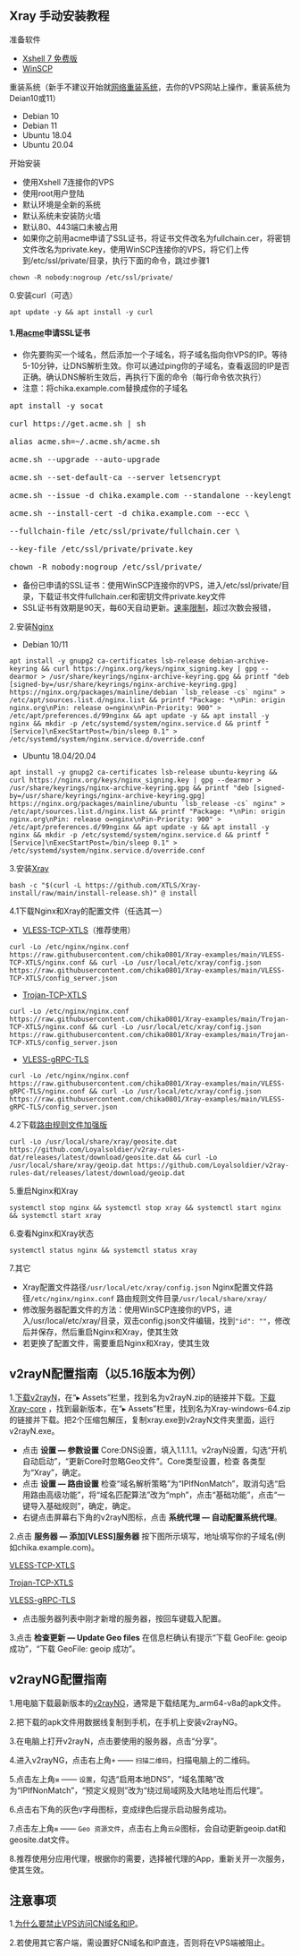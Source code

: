 ## Xray 手动安装教程

准备软件

- [Xshell 7 免费版](https://www.xshell.com/zh/free-for-home-school/)
- [WinSCP](https://winscp.net/eng/docs/lang:chs)

重装系统（新手不建议开始就[网络重装系统](https://github.com/bohanyang/debi)，去你的VPS网站上操作，重装系统为Deian10或11）

- Debian 10
- Debian 11
- Ubuntu 18.04
- Ubuntu 20.04

开始安装

- 使用Xshell 7连接你的VPS
- 使用root用户登陆
- 默认环境是全新的系统
- 默认系统未安装防火墙
- 默认80、443端口未被占用
- 如果你之前用acme申请了SSL证书，将证书文件改名为fullchain.cer，将密钥文件改名为private.key，使用WinSCP连接你的VPS，将它们上传到/etc/ssl/private/目录，执行下面的命令，跳过步骤1
```
chown -R nobody:nogroup /etc/ssl/private/
```

0.安装curl（可选）

```
apt update -y && apt install -y curl
```

#### 1.用[acme](https://github.com/acmesh-official/acme.sh)申请SSL证书

- 你先要购买一个域名，然后添加一个子域名，将子域名指向你VPS的IP。等待5-10分钟，让DNS解析生效。你可以通过ping你的子域名，查看返回的IP是否正确。确认DNS解析生效后，再执行下面的命令（每行命令依次执行）
- 注意：将chika.example.com替换成你的子域名

<pre>apt install -y socat

curl https://get.acme.sh | sh

alias acme.sh=~/.acme.sh/acme.sh

acme.sh --upgrade --auto-upgrade

acme.sh --set-default-ca --server letsencrypt

acme.sh --issue -d chika.example.com --standalone --keylength ec-256

acme.sh --install-cert -d chika.example.com --ecc \

--fullchain-file /etc/ssl/private/fullchain.cer \

--key-file /etc/ssl/private/private.key

chown -R nobody:nogroup /etc/ssl/private/</pre>

- 备份已申请的SSL证书：使用WinSCP连接你的VPS，进入/etc/ssl/private/目录，下载证书文件fullchain.cer和密钥文件private.key文件
- SSL证书有效期是90天，每60天自动更新。[速率限制](https://letsencrypt.org/zh-cn/docs/rate-limits/)，超过次数会报错，

2.安装[Nginx](http://nginx.org/en/linux_packages.html)

- Debian 10/11
```
apt install -y gnupg2 ca-certificates lsb-release debian-archive-keyring && curl https://nginx.org/keys/nginx_signing.key | gpg --dearmor > /usr/share/keyrings/nginx-archive-keyring.gpg && printf "deb [signed-by=/usr/share/keyrings/nginx-archive-keyring.gpg] https://nginx.org/packages/mainline/debian `lsb_release -cs` nginx" > /etc/apt/sources.list.d/nginx.list && printf "Package: *\nPin: origin nginx.org\nPin: release o=nginx\nPin-Priority: 900" > /etc/apt/preferences.d/99nginx && apt update -y && apt install -y nginx && mkdir -p /etc/systemd/system/nginx.service.d && printf "[Service]\nExecStartPost=/bin/sleep 0.1" > /etc/systemd/system/nginx.service.d/override.conf

```

- Ubuntu 18.04/20.04
```
apt install -y gnupg2 ca-certificates lsb-release ubuntu-keyring && curl https://nginx.org/keys/nginx_signing.key | gpg --dearmor > /usr/share/keyrings/nginx-archive-keyring.gpg && printf "deb [signed-by=/usr/share/keyrings/nginx-archive-keyring.gpg] https://nginx.org/packages/mainline/ubuntu `lsb_release -cs` nginx" > /etc/apt/sources.list.d/nginx.list && printf "Package: *\nPin: origin nginx.org\nPin: release o=nginx\nPin-Priority: 900" > /etc/apt/preferences.d/99nginx && apt update -y && apt install -y nginx && mkdir -p /etc/systemd/system/nginx.service.d && printf "[Service]\nExecStartPost=/bin/sleep 0.1" > /etc/systemd/system/nginx.service.d/override.conf
```

3.安装[Xray](https://github.com/XTLS/Xray-core/releases)

```
bash -c "$(curl -L https://github.com/XTLS/Xray-install/raw/main/install-release.sh)" @ install
```

4.1下载Nginx和Xray的配置文件（任选其一）

- [VLESS-TCP-XTLS](https://github.com/chika0801/Xray-examples/tree/main/VLESS-TCP-XTLS)（推荐使用）

```
curl -Lo /etc/nginx/nginx.conf https://raw.githubusercontent.com/chika0801/Xray-examples/main/VLESS-TCP-XTLS/nginx.conf && curl -Lo /usr/local/etc/xray/config.json https://raw.githubusercontent.com/chika0801/Xray-examples/main/VLESS-TCP-XTLS/config_server.json
```

- [Trojan-TCP-XTLS](https://github.com/chika0801/Xray-examples/tree/main/Trojan-TCP-XTLS)

```
curl -Lo /etc/nginx/nginx.conf https://raw.githubusercontent.com/chika0801/Xray-examples/main/Trojan-TCP-XTLS/nginx.conf && curl -Lo /usr/local/etc/xray/config.json https://raw.githubusercontent.com/chika0801/Xray-examples/main/Trojan-TCP-XTLS/config_server.json
```

- [VLESS-gRPC-TLS](https://github.com/chika0801/Xray-examples/tree/main/VLESS-gRPC-TLS)

```
curl -Lo /etc/nginx/nginx.conf https://raw.githubusercontent.com/chika0801/Xray-examples/main/VLESS-gRPC-TLS/nginx.conf && curl -Lo /usr/local/etc/xray/config.json https://raw.githubusercontent.com/chika0801/Xray-examples/main/VLESS-gRPC-TLS/config_server.json
```

4.2下载[路由规则文件加强版](https://github.com/Loyalsoldier/v2ray-rules-dat)

```
curl -Lo /usr/local/share/xray/geosite.dat https://github.com/Loyalsoldier/v2ray-rules-dat/releases/latest/download/geosite.dat && curl -Lo /usr/local/share/xray/geoip.dat https://github.com/Loyalsoldier/v2ray-rules-dat/releases/latest/download/geoip.dat
```

5.重启Nginx和Xray

```
systemctl stop nginx && systemctl stop xray && systemctl start nginx && systemctl start xray
```

6.查看Nginx和Xray状态

```
systemctl status nginx && systemctl status xray
```

7.其它

- Xray配置文件路径`/usr/local/etc/xray/config.json` Nginx配置文件路径`/etc/nginx/nginx.conf` 路由规则文件目录`/usr/local/share/xray/`
- 修改服务器配置文件的方法：使用WinSCP连接你的VPS，进入/usr/local/etc/xray/目录，双击config.json文件编辑，找到`"id": ""`，修改后并保存，然后重启Nginx和Xray，使其生效
- 若更换了配置文件，需要重启Nginx和Xray，使其生效

## v2rayN配置指南（以5.16版本为例）

1.[下载v2rayN](https://github.com/2dust/v2rayN/releases/tag/5.16)，在“▸ Assets”栏里，找到名为v2rayN.zip的链接并下载。[下载Xray-core](https://github.com/XTLS/Xray-core/releases) ，找到最新版本，在“▸ Assets”栏里，找到名为Xray-windows-64.zip的链接并下载。把2个压缩包解压，复制xray.exe到v2rayN文件夹里面，运行v2rayN.exe。

- 点击 **设置 — 参数设置** Core:DNS设置，填入1.1.1.1。v2rayN设置，勾选“开机自动启动”，“更新Core时忽略Geo文件”。Core类型设置，检查 各类型为“Xray”，确定。
- 点击 **设置 — 路由设置** 检查“域名解析策略”为“IPIfNonMatch”，取消勾选“启用路由高级功能”，将“域名匹配算法”改为“mph”，点击“基础功能”，点击“一键导入基础规则”，确定，确定。
- 右键点击屏幕右下角的v2rayN图标，点击 **系统代理 — 自动配置系统代理**。

2.点击 **服务器 — 添加[VLESS]服务器** 按下图所示填写，地址填写你的子域名(例如chika.example.com)。

[VLESS-TCP-XTLS](https://github.com/chika0801/Xray-examples/tree/main/VLESS-TCP-XTLS#readme)

[Trojan-TCP-XTLS](https://github.com/chika0801/Xray-examples/tree/main/Trojan-TCP-XTLS#readme)

[VLESS-gRPC-TLS](https://github.com/chika0801/Xray-examples/tree/main/VLESS-gRPC-TLS#readme)

- 点击服务器列表中刚才新增的服务器，按回车键载入配置。

3.点击 **检查更新 — Update Geo files** 在信息栏确认有提示“下载 GeoFile: geoip 成功”，“下载 GeoFile: geoip 成功”。

## v2rayNG配置指南

1.用电脑下载最新版本的[v2rayNG](https://github.com/2dust/v2rayNg/releases)，通常是下载结尾为_arm64-v8a的apk文件。

2.把下载的apk文件用数据线复制到手机，在手机上安装v2rayNG。

3.在电脑上打开v2rayN，点击要使用的服务器，点击“分享”。

4.进入v2rayNG，点击右上角`+` —— `扫描二维码`，扫描电脑上的二维码。

5.点击左上角`≡` —— `设置`，勾选“启用本地DNS”，“域名策略”改为“IPIfNonMatch”，“预定义规则”改为“绕过局域网及大陆地址而后代理”。

6.点击右下角的灰色`V`字母图标，变成绿色后提示启动服务成功。

7.点击左上角`≡` —— `Geo 资源文件`，点击右上角`云朵`图标，会自动更新geoip.dat和geosite.dat文件。

8.推荐使用分应用代理，根据你的需要，选择被代理的App，重新关开一次服务，使其生效。

## 注意事项

1.[为什么要禁止VPS访问CN域名和IP](https://github.com/XTLS/Xray-core/discussions/593#discussioncomment-845165)。

2.若使用其它客户端，需设置好CN域名和IP直连，否则将在VPS端被阻止。
